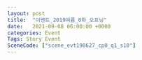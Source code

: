 ```yaml
---
layout: post
title:  "이벤트_2019여름_0화_오프닝"
date:   2021-09-08 06:00:00 +0000
categories: Event
Tags: Story Event
SceneCode: ["scene_evt190627_cp0_q1_s10"]
---
```

